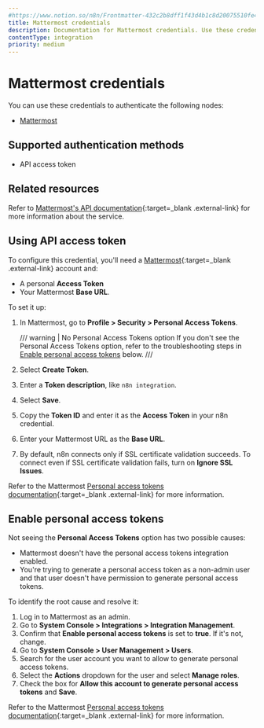 ```yaml
---
#https://www.notion.so/n8n/Frontmatter-432c2b8dff1f43d4b1c8d20075510fe4
title: Mattermost credentials
description: Documentation for Mattermost credentials. Use these credentials to authenticate Mattermost in n8n, a workflow automation platform.
contentType: integration
priority: medium
---
```


# Mattermost credentials

You can use these credentials to authenticate the following nodes:

- [Mattermost](/integrations/builtin/app-nodes/n8n-nodes-base.mattermost/)

## Supported authentication methods

- API access token

## Related resources

Refer to [Mattermost's API documentation](https://api.mattermost.com/){:target=_blank .external-link} for more information about the service.

## Using API access token

To configure this credential, you'll need a [Mattermost](https://www.mattermost.com/){:target=_blank .external-link} account and:

- A personal **Access Token**
- Your Mattermost **Base URL**.

To set it up:

1. In Mattermost, go to **Profile > Security > Personal Access Tokens**.

    /// warning | No Personal Access Tokens option
    If you don't see the Personal Access Tokens option, refer to the troubleshooting steps in [Enable personal access tokens](#enable-personal-access-tokens) below.
    ///

2. Select **Create Token**.
3. Enter a **Token description**, like `n8n integration`.
4. Select **Save**.
5. Copy the **Token ID** and enter it as the **Access Token** in your n8n credential.
6. Enter your Mattermost URL as the **Base URL**.
7. By default, n8n connects only if SSL certificate validation succeeds. To connect even if SSL certificate validation fails, turn on **Ignore SSL Issues**.

Refer to the Mattermost [Personal access tokens documentation](https://developers.mattermost.com/integrate/reference/personal-access-token/){:target=_blank .external-link} for more information.

## Enable personal access tokens

Not seeing the **Personal Access Tokens** option has two possible causes:

- Mattermost doesn't have the personal access tokens integration enabled.
- You're trying to generate a personal access token as a non-admin user and that user doesn't have permission to generate personal access tokens.

To identify the root cause and resolve it:

1. Log in to Mattermost as an admin.
2. Go to **System Console > Integrations > Integration Management**.
3. Confirm that **Enable personal access tokens** is set to **true**. If it's not, change.
4. Go to **System Console > User Management > Users**.
5. Search for the user account you want to allow to generate personal access tokens.
6. Select the **Actions** dropdown for the user and select **Manage roles**.
7. Check the box for **Allow this account to generate personal access tokens** and **Save**.

Refer to the Mattermost [Personal access tokens documentation](https://developers.mattermost.com/integrate/reference/personal-access-token/){:target=_blank .external-link} for more information.
